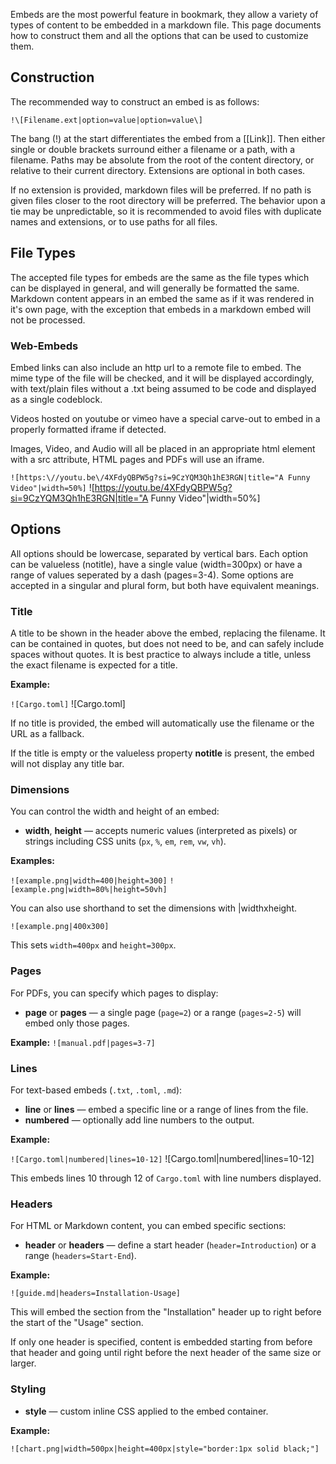 Embeds are the most powerful feature in bookmark, they allow a variety of types of content to be embedded in a markdown file. This page documents how to construct them and all the options that can be used to customize them.

## Construction

The recommended way to construct an embed is as follows:

`!\[Filename.ext|option=value|option=value\]`

The bang (!) at the start differentiates the embed from a [[Link]]. Then either single or double brackets surround either a filename or a path, with a filename. Paths may be absolute from the root of the content directory, or relative to their current directory. Extensions are optional in both cases.

If no extension is provided, markdown files will be preferred. If no path is given files closer to the root directory will be preferred. The behavior upon a tie may be unpredictable, so it is recommended to avoid files with duplicate names and extensions, or to use paths for all files.

## File Types

The accepted file types for embeds are the same as the file types which can be displayed in general, and will generally be formatted the same. Markdown content appears in an embed the same as if it was rendered in it's own page, with the exception that embeds in a markdown embed will not be processed.

### Web-Embeds

Embed links can also include an http url to a remote file to embed. The mime type of the file will be checked, and it will be displayed accordingly, with text/plain files without a .txt being assumed to be code and displayed as a single codeblock.

Videos hosted on youtube or vimeo have a special carve-out to embed in a properly formatted iframe if detected.

Images, Video, and Audio will all be placed in an appropriate html element with a src attribute, HTML pages and PDFs will use an iframe.

`![https:\//youtu.be\/4XFdyQBPW5g?si=9CzYQM3Qh1hE3RGN|title="A Funny Video"|width=50%]`
![https://youtu.be/4XFdyQBPW5g?si=9CzYQM3Qh1hE3RGN|title="A Funny Video"|width=50%]
## Options

All options should be lowercase, separated by vertical bars. Each option can be valueless (notitle), have a single value (width=300px) or have a range of values seperated by a dash (pages=3-4). Some options are accepted in a singular and plural form, but both have equivalent meanings.

### Title

A title to be shown in the header above the embed, replacing the filename. It can be contained in quotes, but does not need to be, and can safely include spaces without quotes. It is best practice to always include a title, unless the exact filename is expected for a title.

**Example:**

``![Cargo.toml]``
![Cargo.toml]

If no title is provided, the embed will automatically use the filename or the URL as a fallback.

If the title is empty or the valueless property **notitle** is present, the embed will not display any title bar.

### Dimensions

You can control the width and height of an embed:

- **width**, **height** — accepts numeric values (interpreted as pixels) or strings including CSS units (`px`, `%`, `em`, `rem`, `vw`, `vh`).

**Examples:**

``![example.png|width=400|height=300]``
``![example.png|width=80%|height=50vh]``

You can also use shorthand to set the dimensions with |widthxheight.

``![example.png|400x300]``

This sets `width=400px` and `height=300px`.

### Pages

For PDFs, you can specify which pages to display:

- **page** or **pages** — a single page (`page=2`) or a range (`pages=2-5`) will embed only those pages.

**Example:**
``![manual.pdf|pages=3-7]``

### Lines

For text-based embeds (`.txt`, `.toml`, `.md`):

- **line** or **lines** — embed a specific line or a range of lines from the file.
- **numbered** — optionally add line numbers to the output.



**Example:**

``![Cargo.toml|numbered|lines=10-12]``
![Cargo.toml|numbered|lines=10-12]

This embeds lines 10 through 12 of `Cargo.toml` with line numbers displayed.

### Headers

For HTML or Markdown content, you can embed specific sections:

- **header** or **headers** — define a start header (`header=Introduction`) or a range (`headers=Start-End`).

**Example:**

``![guide.md|headers=Installation-Usage]``

This will embed the section from the "Installation" header up to right before the start of the "Usage" section.

If only one header is specified, content is embedded starting from before that header and going until right before the next header of the same size or larger.

### Styling

- **style** — custom inline CSS applied to the embed container.

**Example:**

``![chart.png|width=500px|height=400px|style="border:1px solid black;"]``
